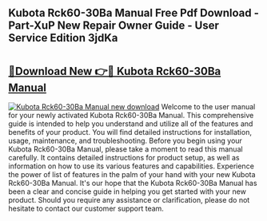 ## Kubota Rck60-30Ba Manual Free Pdf Download - Part-XuP New Repair Owner Guide - User Service Edition 3jdKa

# <h2><a href="http://bc91658.oget.top/?id=Kubota+Rck60-30Ba+Manual">🔗Download New 👉🔴 Kubota Rck60-30Ba Manual</a></h2>

[![Kubota Rck60-30Ba Manual new download](https://i.imgur.com/5g1atiW.png)](http://bc91658.oget.top/?id=Kubota+Rck60-30Ba+Manual)
Welcome to the user manual for your newly activated Kubota Rck60-30Ba Manual. This comprehensive guide is intended to help you understand and utilize all of the features and benefits of your product. You will find detailed instructions for installation, usage, maintenance, and troubleshooting. Before you begin using your Kubota Rck60-30Ba Manual, please take a moment to read this manual carefully. It contains detailed instructions for product setup, as well as information on how to use its various features and capabilities. Experience the power of list of features in the palm of your hand with your new Kubota Rck60-30Ba Manual. It's our hope that the Kubota Rck60-30Ba Manual has been a clear and concise guide in helping you get started with your new product. Should you require any assistance or clarification, please do not hesitate to contact our customer support team.
